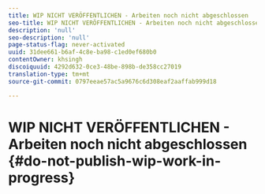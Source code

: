 ```yaml
---
title: WIP NICHT VERÖFFENTLICHEN - Arbeiten noch nicht abgeschlossen
seo-title: WIP NICHT VERÖFFENTLICHEN - Arbeiten noch nicht abgeschlossen
description: 'null'
seo-description: 'null'
page-status-flag: never-activated
uuid: 31dee661-b6af-4c8e-ba98-c1ed0ef680b0
contentOwner: khsingh
discoiquuid: 4292d632-0ce3-48be-898b-de358cc27019
translation-type: tm+mt
source-git-commit: 0797eeae57ac5a9676c6d308eaf2aaffab999d18

---
```



# WIP NICHT VERÖFFENTLICHEN - Arbeiten noch nicht abgeschlossen {#do-not-publish-wip-work-in-progress}


